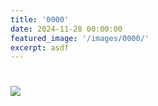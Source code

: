 ```yaml
---
title: '0000'
date: 2024-11-28 00:00:00
featured_image: '/images/0000/'
excerpt: asdf
---
```


# 

![](/images/0000/a.png)